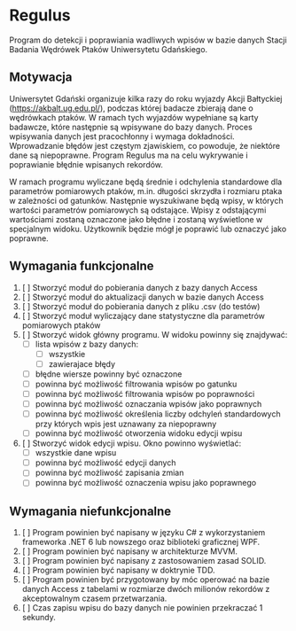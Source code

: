 # Regulus

Program do detekcji i poprawiania wadliwych wpisów w bazie danych Stacji Badania Wędrówek Ptaków Uniwersytetu Gdańskiego.

## Motywacja

Uniwersytet Gdański organizuje kilka razy do roku wyjazdy Akcji Bałtyckiej (https://akbalt.ug.edu.pl/), podczas której badacze zbierają dane o wędrówkach ptaków. W ramach tych wyjazdów wypełniane są karty badawcze, które następnie są wpisywane do bazy danych. Proces wpisywania danych jest pracochłonny i wymaga dokładności. Wprowadzanie błędów jest częstym zjawiskiem, co powoduje, że niektóre dane są niepoprawne. Program Regulus ma na celu wykrywanie i poprawianie błędnie wpisanych rekordów.

W ramach programu wyliczane będą średnie i odchylenia standardowe dla parametrów pomiarowych ptaków, m.in. długości skrzydła i rozmiaru ptaka w zależności od gatunków. Następnie wyszukiwane będą wpisy, w których wartości parametrów pomiarowych są odstające. Wpisy z odstającymi wartościami zostaną oznaczone jako błędne i zostaną wyświetlone w specjalnym widoku. Użytkownik będzie mógł je poprawić lub oznaczyć jako poprawne.

## Wymagania funkcjonalne

1. [ ] Stworzyć moduł do pobierania danych z bazy danych Access
2. [ ] Stworzyć moduł do aktualizacji danych w bazie danych Access
3. [ ] Stworzyć moduł do pobierania danych z pliku .csv (do testów)
4. [ ] Stworzyć moduł wyliczający dane statystyczne dla parametrów pomiarowych ptaków
5. [ ] Stworzyć widok główny programu. W widoku powinny się znajdywać:
   - [ ] lista wpisów z bazy danych:
      - [ ] wszystkie
      - [ ] zawierajace błędy
   - [ ] błędne wiersze powinny być oznaczone
   - [ ] powinna być możliwość filtrowania wpisów po gatunku
   - [ ] powinna być możliwość filtrowania wpisów po poprawności
   - [ ] powinna być możliwość oznaczania wpisów jako poprawnych
   - [ ] powinna być możliwość określenia liczby odchyleń standardowych przy których wpis jest uznawany za niepoprawny
   - [ ] powinna być możliwość otworzenia widoku edycji wpisu
6. [ ] Stworzyć widok edycji wpisu. Okno powinno wyświetlać:
   - [ ] wszystkie dane wpisu
   - [ ] powinna być możliwość edycji danych
   - [ ] powinna być możliwość zapisania zmian
   - [ ] powinna być możliwość oznaczenia wpisu jako poprawnego

## Wymagania niefunkcjonalne

1. [ ] Program powinien być napisany w języku C# z wykorzystaniem frameworka .NET 6 lub nowszego oraz biblioteki graficznej WPF.
2. [ ] Program powinien być napisany w architekturze MVVM.
3. [ ] Program powinien być napisany z zastosowaniem zasad SOLID.
4. [ ] Program powinien być napisany w doktrynie TDD.
5. [ ] Program powinien być przygotowany by móc operować na bazie danych Access z tabelami w rozmiarze dwóch milionów rekordów z akceptowalnym czasem przetwarzania.
6. [ ] Czas zapisu wpisu do bazy danych nie powinien przekraczać 1 sekundy.

